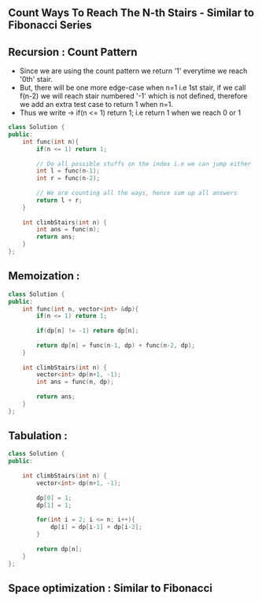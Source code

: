 ## Count Ways To Reach The N-th Stairs - Similar to Fibonacci Series
## Recursion : Count Pattern

- Since we are using the count pattern we return '1' everytime we reach '0th' stair.
- But, there will be one more edge-case when n=1 i.e 1st stair, if we call f(n-2) we will reach stair numbered '-1' which is not defined, therefore we add an extra test case to return 1 when n=1.
- Thus we write -> if(n <= 1) return 1; i.e return 1 when we reach 0 or 1

```cpp
class Solution {
public:
    int func(int n){
        if(n <= 1) return 1;
        
        // Do all possible stuffs on the index i.e we can jump either '1' or '2' so subtract them accordingly.
        int l = func(n-1);
        int r = func(n-2);
        
        // We are counting all the ways, hence sum up all answers
        return l + r;
    }
    
    int climbStairs(int n) {
        int ans = func(n);
        return ans;
    }
};
```

## Memoization :

```cpp
class Solution {
public:
    int func(int n, vector<int> &dp){
        if(n <= 1) return 1;
        
        if(dp[n] != -1) return dp[n];
        
        return dp[n] = func(n-1, dp) + func(n-2, dp);
    }
    
    int climbStairs(int n) {
        vector<int> dp(n+1, -1);
        int ans = func(n, dp);
        
        return ans;
    }
};
```

## Tabulation :

```cpp
class Solution {
public:
    
    int climbStairs(int n) {
        vector<int> dp(n+1, -1);
        
        dp[0] = 1;
        dp[1] = 1;
        
        for(int i = 2; i <= n; i++){
            dp[i] = dp[i-1] + dp[i-2];
        } 
        
        return dp[n];
    }
};
```

## Space optimization : Similar to Fibonacci
